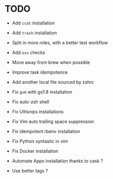 # TODO

- Add `ccat` installation
- Add `trash` installation
- Split in more roles, with a better test workflow
- Add `osx` checks
- Move away from brew when possible
- Improve task idempotence
- Add another local file sourced by zshrc

- Fix `gvm` with go1.8 installation
- Fix auto-zsh shell
- Fix Ultisnips installations
- Fix Vim auto trailing space suppression
- Fix idempotent rbenv installation
- Fix Python syntastic in vim
- Fix Docker installation

- Automate Apps installation thanks to cask ?
- Use better tags ?
